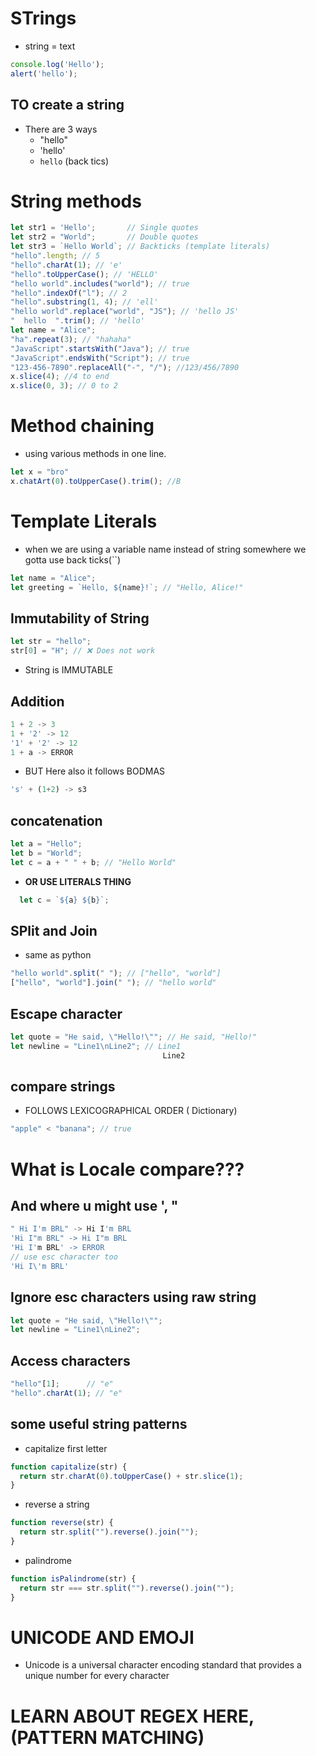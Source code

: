# STrings
* string = text
```js
console.log('Hello');
alert('hello');
```
## TO create a string
* There are 3 ways
    * "hello"
    * 'hello'
    * `hello` (back tics)
# String methods
```js
let str1 = 'Hello';       // Single quotes
let str2 = "World";       // Double quotes
let str3 = `Hello World`; // Backticks (template literals)
"hello".length; // 5
"hello".charAt(1); // 'e'
"hello".toUpperCase(); // 'HELLO'
"hello world".includes("world"); // true
"hello".indexOf("l"); // 2
"hello".substring(1, 4); // 'ell'
"hello world".replace("world", "JS"); // 'hello JS'
"  hello  ".trim(); // 'hello'
let name = "Alice";
"ha".repeat(3); // "hahaha"
"JavaScript".startsWith("Java"); // true
"JavaScript".endsWith("Script"); // true
"123-456-7890".replaceAll("-", "/"); //123/456/7890
x.slice(4); //4 to end
x.slice(0, 3); // 0 to 2

```

# Method chaining
* using various methods in one line.
```js
let x = "bro"
x.chatArt(0).toUpperCase().trim(); //B
```

# Template Literals
* when we are using a variable name instead of string somewhere we gotta use back ticks(``)
```js
let name = "Alice";
let greeting = `Hello, ${name}!`; // "Hello, Alice!"
```
## Immutability of String
```js
let str = "hello";
str[0] = "H"; // ❌ Does not work
```
* String is IMMUTABLE

## Addition
```js
1 + 2 -> 3
1 + '2' -> 12
'1' + '2' -> 12
1 + a -> ERROR
```
* BUT Here also it follows BODMAS
```js
's' + (1+2) -> s3
```

## concatenation
```js
let a = "Hello";
let b = "World";
let c = a + " " + b; // "Hello World"
```
* **OR USE LITERALS THING**
```js
  let c = `${a} ${b}`;
```

## SPlit and Join
* same as python
```js
"hello world".split(" "); // ["hello", "world"]
["hello", "world"].join(" "); // "hello world"
```

## Escape character
```js
let quote = "He said, \"Hello!\""; // He said, "Hello!"
let newline = "Line1\nLine2"; // Line1
                                  Line2
```

## compare strings
* FOLLOWS LEXICOGRAPHICAL ORDER ( Dictionary)
```js
"apple" < "banana"; // true
```

# What is Locale compare???


## And where u might use ', "
```js
" Hi I'm BRL" -> Hi I'm BRL
'Hi I"m BRL" -> Hi I"m BRL
'Hi I'm BRL' -> ERROR
// use esc character too
'Hi I\'m BRL'
```

## Ignore esc characters using raw string
```js
let quote = "He said, \"Hello!\"";
let newline = "Line1\nLine2";
```

## Access characters
```js
"hello"[1];      // "e"
"hello".charAt(1); // "e"
```


## some useful string patterns
* capitalize first letter
```js
function capitalize(str) {
  return str.charAt(0).toUpperCase() + str.slice(1);
}
```
* reverse a string
```js
function reverse(str) {
  return str.split("").reverse().join("");
}
```
* palindrome
```js
function isPalindrome(str) {
  return str === str.split("").reverse().join("");
}
```


# UNICODE AND EMOJI
* Unicode is a universal character encoding standard that provides a unique number for every character



# LEARN ABOUT REGEX HERE, (PATTERN MATCHING)




